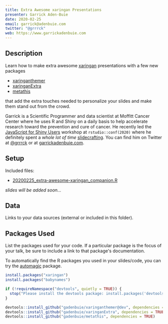 ```yaml
---
title: Extra Awesome xaringan Presentations
presenter: Garrick Aden-Buie
date: 2020-02-25
email: garrick@adenbuie.com
twitter: "@grrrck"
web: https://www.garrickadenbuie.com
---
```


[xaringan]: https://slides.yihui.org/xaringan/
[xaringanthemer]: https://pkg.garrickadenbuie.com/xaringanthemer
[xaringanExtra]: https://pkg.garrickadenbuie.com/xaringanExtra
[metathis]: https://pkg.garrickadenbuie.com/metathis
[grrrck]: https://twitter.com/grrrck
[gab]: https://www.garrickadenbuie.com

## Description

Learn how to make extra awesome [xaringan] presentations with a few new packages

- [xaringanthemer]
- [xaringanExtra]
- [metathis]

that add the extra touches needed to personalize your slides and make them stand out from the crowd.

Garrick is a Scientific Programmer and data scientist at Moffitt Cancer Center where he uses R and Shiny on a daily basis to help accelerate research toward the prevention and cure of cancer. He recently led the [JavaScript for Shiny Users](https://js4shiny.com) workshop at `rstudio::conf(2020)` where he definitely spent a _whole lot of time_ [slidecrafting](https://twitter.com/grrrck/status/1159087961931169795). You can find him on Twitter at [&commat;grrrck][grrrck] or at [garrickadenbuie.com][gab].

## Setup

Included files:

- [20200225_extra-awesome-xaringan_companion.R](20200225_extra-awesome-xaringan_companion.R)

_slides will be added soon..._

## Data

Links to your data sources (external or included in this folder).

## Packages Used

List the packages used for your code.
If a particular package is the focus of your talk, be sure to include a link to that package's documentation.

To automatically find the R packages you used in your slides/code, you can try the [automagic](https://cran.r-project.org/package=automagic) package.

```r
install.packages("xaringan")
install.packages("babynames")

if (!requireNamespace("devtools", quietly = TRUE)) {
  stop("Please install the devtools package: install.packages('devtools')")
}

devtools::install_github("gadenbuie/xaringanthemer@dev", dependencies = TRUE)
devtools::install_github("gadenbuie/xaringanExtra", dependencies = TRUE)
devtools::install_github("gadenbuie/metathis", dependencies = TRUE)
```
